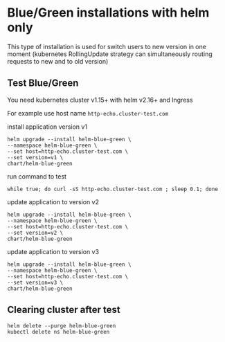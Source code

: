 # Blue/Green installations with helm only
This type of installation is used for switch users to new version in one moment (kubernetes RollingUpdate strategy can simultaneously routing requests to new and to old version)

## Test Blue/Green
You need kubernetes cluster v1.15+ with helm v2.16+ and Ingress

For example use host name `http-echo.cluster-test.com`

install application version v1
```
helm upgrade --install helm-blue-green \
--namespace helm-blue-green \
--set host=http-echo.cluster-test.com \
--set version=v1 \
chart/helm-blue-green
```
run command to test
```
while true; do curl -sS http-echo.cluster-test.com ; sleep 0.1; done
```
update application to version v2
```
helm upgrade --install helm-blue-green \
--namespace helm-blue-green \
--set host=http-echo.cluster-test.com \
--set version=v2 \
chart/helm-blue-green
```
update application to version v3
```
helm upgrade --install helm-blue-green \
--namespace helm-blue-green \
--set host=http-echo.cluster-test.com \
--set version=v3 \
chart/helm-blue-green
```

## Clearing cluster after test
```
helm delete --purge helm-blue-green
kubectl delete ns helm-blue-green
````